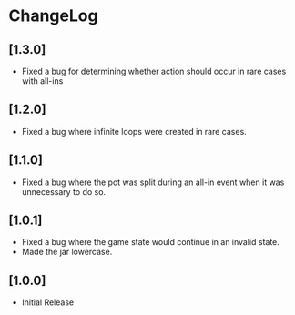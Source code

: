 # ChangeLog

## [1.3.0]
* Fixed a bug for determining whether action should occur in rare cases with all-ins

## [1.2.0]
* Fixed a bug where infinite loops were created in rare cases.

## [1.1.0]

* Fixed a bug where the pot was split during an all-in event when it was unnecessary to do so.

## [1.0.1]

* Fixed a bug where the game state would continue in an invalid state.
* Made the jar lowercase.

## [1.0.0]

* Initial Release